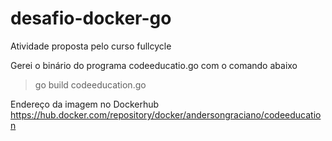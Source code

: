 # desafio-docker-go
Atividade proposta pelo curso fullcycle

Gerei o binário do programa codeeducatio.go com o comando abaixo
> go build codeeducation.go

Endereço da imagem no Dockerhub
https://hub.docker.com/repository/docker/andersongraciano/codeeducation
